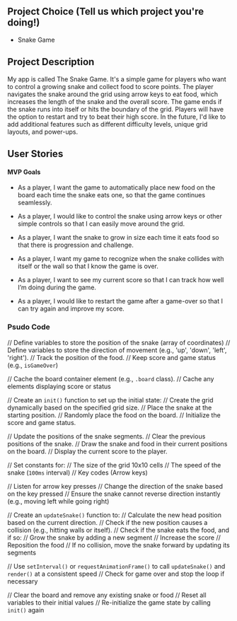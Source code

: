 ## Project Choice (Tell us which project you're doing!)

- Snake Game

## Project Description

My app is called The Snake Game. It's a simple game for players who want to control a growing snake and collect food to score points. The player navigates the snake around the grid using arrow keys to eat food, which increases the length of the snake and the overall score. The game ends if the snake runs into itself or hits the boundary of the grid. Players will have the option to restart and try to beat their high score. In the future, I'd like to add additional features such as different difficulty levels, unique grid layouts, and power-ups.


## User Stories

#### MVP Goals
- As a player, I want the game to automatically place new food on the board each time the snake eats one, so that the game continues seamlessly.

- As a player, I would like to control the snake using arrow keys or other simple controls so that I can easily move around the grid.

- As a player, I want the snake to grow in size each time it eats food so that there is progression and challenge.

- As a player, I want my game to recognize when the snake collides with itself or the wall so that I know the game is over.

- As a player, I want to see my current score so that I can track how well I’m doing during the game.

- As a player, I would like to restart the game after a game-over so that I can try again and improve my score.


### Psudo Code


// Define variables to store the position of the snake (array of coordinates)
// Define variables to store the direction of movement (e.g., 'up', 'down', 'left', 'right').
// Track the position of the food.
// Keep score and game status (e.g., `isGameOver`)

// Cache the board container element (e.g., `.board` class).
// Cache any elements displaying score or status


// Create an `init()` function to set up the initial state:
// Create the grid dynamically based on the specified grid size.
// Place the snake at the starting position.
// Randomly place the food on the board.
// Initialize the score and game status.


// Update the positions of the snake segments.
// Clear the previous positions of the snake.
// Draw the snake and food in their current positions on the board.
// Display the current score to the player.

// Set constants for:
// The size of the grid 10x10 cells
// The speed of the snake (`100ms` interval)
// Key codes (Arrow keys)

// Listen for arrow key presses
// Change the direction of the snake based on the key pressed
// Ensure the snake cannot reverse direction instantly (e.g., moving left while going right)


// Create an `updateSnake()` function to:
// Calculate the new head position based on the current direction.
// Check if the new position causes a collision (e.g., hitting walls or itself).
// Check if the snake eats the food, and if so:
// Grow the snake by adding a new segment
// Increase the score
// Reposition the food
// If no collision, move the snake forward by updating its segments

// Use `setInterval()` or `requestAnimationFrame()` to call `updateSnake()` and `render()` at a consistent speed
// Check for game over and stop the loop if necessary

// Clear the board and remove any existing snake or food
// Reset all variables to their initial values
// Re-initialize the game state by calling `init()` again
